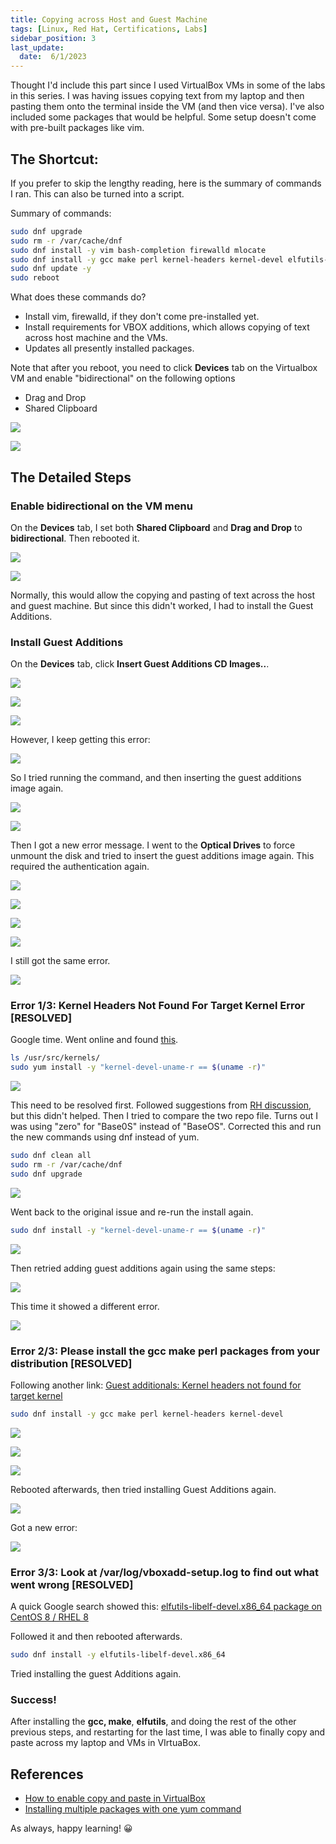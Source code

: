 ```yaml
---
title: Copying across Host and Guest Machine
tags: [Linux, Red Hat, Certifications, Labs]
sidebar_position: 3
last_update:
  date:  6/1/2023
---
```



Thought I'd include this part since I used VirtualBox VMs in some of the labs in this series. I was having issues copying text from my laptop and then pasting them onto the terminal inside the VM (and then vice versa). I've also included some packages that would be helpful. Some setup doesn't come with pre-built packages like vim.

## The Shortcut:

If you prefer to skip the lengthy reading, here is the summary of commands I ran. This can also be turned into a script. 

Summary of commands:

```bash
sudo dnf upgrade
sudo rm -r /var/cache/dnf
sudo dnf install -y vim bash-completion firewalld mlocate
sudo dnf install -y gcc make perl kernel-headers kernel-devel elfutils-libelf-devel.x86_64
sudo dnf update -y
sudo reboot
```

What does these commands do?

- Install vim, firewalld, if they don't come pre-installed yet.
- Install requirements for VBOX additions, which allows copying of text across host machine and the VMs.
- Updates all presently installed packages.

Note that after you reboot, you need to click **Devices** tab on the Virtualbox VM and enable "bidirectional" on the following options

- Drag and Drop
- Shared Clipboard


<div class="img-center"> 

![](/img/docs/vbox-bidir.png)

</div>


<div class="img-center"> 

![](/img/docs/vbox-bidir-2.png)

</div>


## The Detailed Steps


### Enable bidirectional on the VM menu

On the **Devices** tab, I set both **Shared Clipboard** and **Drag and Drop** to **bidirectional**. Then rebooted it.


<div class="img-center"> 

![](/img/docs/vbox-bidir.png)

</div>


<div class="img-center"> 

![](/img/docs/vbox-bidir-2.png)

</div>

Normally, this would allow the copying and pasting of text across the host and guest machine. But since this didn't worked, I had to install the Guest Additions.

### Install Guest Additions

On the **Devices** tab, click **Insert Guest Additions CD Images..**.


<div class="img-center"> 

![](/img/docs/vbox1.png)

</div>

<div class="img-center"> 

![](/img/docs/vbox2.png)

</div>

<div class="img-center"> 

![](/img/docs/vbox3.png)

</div>

However, I keep getting this error:

<div class="img-center"> 

![](/img/docs/vbox4.png)

</div>

So I tried running the command, and then inserting the guest additions image again.

<div class="img-center"> 

![](/img/docs/vbox5.png)

</div>

<div class="img-center"> 

![](/img/docs/vbox1.png)

</div>

Then I got a new error message. I went to the **Optical Drives** to force unmount the disk and tried to insert the guest additions image again. This required the authentication again.

<div class="img-center"> 

![](/img/docs/vbox6.png)

</div>

<div class="img-center"> 

![](/img/docs/vbox7.png)

</div>

<div class="img-center"> 

![](/img/docs/vbox8.png)

</div>

<div class="img-center"> 

![](/img/docs/vbox1.png)

</div>

I still got the same error.


<div class="img-center"> 

![](/img/docs/vbox9.png)

</div>


### Error 1/3: Kernel Headers Not Found For Target Kernel Error [RESOLVED]

Google time. Went online and found [this](https://www.dev2qa.com/how-to-resolve-virtualbox-guest-additions-kernel-headers-not-found-for-target-kernel-error/).

```bash
ls /usr/src/kernels/
sudo yum install -y "kernel-devel-uname-r == $(uname -r)"
```


<div class="img-center"> 

![](/img/docs/sv-error-1.png)

</div>

This need to be resolved first. Followed suggestions from [RH discussion](https://access.redhat.com/discussions/4656371), but this didn't helped.
Then I tried to compare the two repo file. Turns out I was using "zero" for "Base0S" instead of "BaseOS". Corrected this and run the new commands using dnf instead of yum.

```bash
sudo dnf clean all
sudo rm -r /var/cache/dnf
sudo dnf upgrade
```


<div class="img-center"> 

![](/img/docs/sv-error-2.png)

</div>

Went back to the original issue and re-run the install again.

```bash
sudo dnf install -y "kernel-devel-uname-r == $(uname -r)"
```


<div class="img-center"> 

![](/img/docs/sv-kernelerror-1.png)

</div>

Then retried adding guest additions again using the same steps:


<div class="img-center"> 

![](/img/docs/vbox1.png)

</div>

This time it showed a different error.


<div class="img-center"> 

![](/img/docs/vboxadd-2.png)

</div>

### Error 2/3: Please install the gcc make perl packages from your distribution [RESOLVED] 

Following another link: [Guest additionals: Kernel headers not found for target kernel](https://superuser.com/questions/1532590/guest-additionals-kernel-headers-not-found-for-target-kernel)

```bash
sudo dnf install -y gcc make perl kernel-headers kernel-devel
```


<div class="img-center"> 

![](/img/docs/vboxadd-gcc.png)

</div>

<div class="img-center"> 

![](/img/docs/vboxadd-gcc-make.png)

</div>

<div class="img-center"> 

![](/img/docs/vboxadd-gcc-make-2.png)

</div>

Rebooted afterwards, then tried installing Guest Additions again.


<div class="img-center"> 

![](/img/docs/vbox1.png)

</div>


Got a new error:


<div class="img-center"> 

![](/img/docs/vboxadd-new-1.png)

</div>


### Error 3/3: Look at /var/log/vboxadd-setup.log to find out what went wrong [RESOLVED]

A quick Google search showed this: [elfutils-libelf-devel.x86_64 package on CentOS 8 / RHEL 8](https://linux-packages.com/centos-8/package/elfutils-libelf-develx86-64)

Followed it and then rebooted afterwards.

```bash
sudo dnf install -y elfutils-libelf-devel.x86_64
```

Tried installing the guest Additions again.


### Success!

After installing the **gcc, make**, **elfutils**, and doing the rest of the other previous steps, and restarting for the last time, I was able to finally copy and paste across my laptop and VMs in VIrtuaBox.




## References

- [How to enable copy and paste in VirtualBox](https://www.techrepublic.com/article/how-to-enable-copy-and-paste-in-virtualbox/)
- [Installing multiple packages with one yum command](https://unix.stackexchange.com/questions/7638/installing-multiple-packages-with-one-yum-command)


As always, happy learning! 😀
